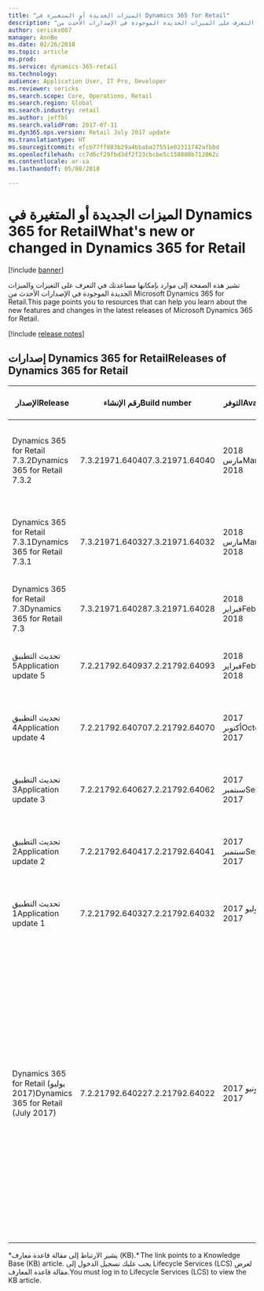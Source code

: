 ```yaml
---
title: "الميزات الجديدة أو المتغيرة في Dynamics 365 for Retail"
description: "تشير هذه الصفحة إلى موارد بإمكانها مساعدتك في التعرف على الميزات الجديدة الموجودة في الإصدارات الأحدث من Microsoft Dynamics 365 for Retail."
author: sericks007
manager: AnnBe
ms.date: 02/26/2018
ms.topic: article
ms.prod: 
ms.service: dynamics-365-retail
ms.technology: 
audience: Application User, IT Pro, Developer
ms.reviewer: sericks
ms.search.scope: Core, Operations, Retail
ms.search.region: Global
ms.search.industry: retail
ms.author: jeffbl
ms.search.validFrom: 2017-07-31
ms.dyn365.ops.version: Retail July 2017 update
ms.translationtype: HT
ms.sourcegitcommit: efcb77ff883b29a4bbaba27551e02311742afbbd
ms.openlocfilehash: cc7d6cf29fbd3df2f23cbcbe5c158800b712062c
ms.contentlocale: ar-sa
ms.lasthandoff: 05/08/2018

---
```


# <a name="whats-new-or-changed-in-dynamics-365-for-retail"></a><span data-ttu-id="df09b-103">الميزات الجديدة أو المتغيرة في Dynamics 365 for Retail</span><span class="sxs-lookup"><span data-stu-id="df09b-103">What's new or changed in Dynamics 365 for Retail</span></span>

[!include [banner](../../includes/banner.md)]

<span data-ttu-id="df09b-104">تشير هذه الصفحة إلى موارد بإمكانها مساعدتك في التعرف على التغيرات والميزات الجديدة الموجودة في الإصدارات الأحدث من Microsoft Dynamics 365 for Retail.</span><span class="sxs-lookup"><span data-stu-id="df09b-104">This page points you to resources that can help you learn about the new features and changes in the latest releases of Microsoft Dynamics 365 for Retail.</span></span>

[!include [release notes](../includes/release-notes.md)]

## <a name="releases-of-dynamics-365-for-retail"></a><span data-ttu-id="df09b-105">إصدارات Dynamics 365 for Retail</span><span class="sxs-lookup"><span data-stu-id="df09b-105">Releases of Dynamics 365 for Retail</span></span>

|<span data-ttu-id="df09b-106">الإصدار</span><span class="sxs-lookup"><span data-stu-id="df09b-106">Release</span></span> | <span data-ttu-id="df09b-107">رقم الإنشاء</span><span class="sxs-lookup"><span data-stu-id="df09b-107">Build number</span></span> | <span data-ttu-id="df09b-108">التوفر</span><span class="sxs-lookup"><span data-stu-id="df09b-108">Availability</span></span> | <span data-ttu-id="df09b-109">تعرف على المزيد</span><span class="sxs-lookup"><span data-stu-id="df09b-109">Learn more</span></span> |
|--------|--------------|--------------|------------|
|<span data-ttu-id="df09b-110">Dynamics 365 for Retail 7.3.2</span><span class="sxs-lookup"><span data-stu-id="df09b-110">Dynamics 365 for Retail 7.3.2</span></span> | <span data-ttu-id="df09b-111">7.3.21971.64040</span><span class="sxs-lookup"><span data-stu-id="df09b-111">7.3.21971.64040</span></span> | <span data-ttu-id="df09b-112">2018 مارس</span><span class="sxs-lookup"><span data-stu-id="df09b-112">March 2018</span></span> | [<span data-ttu-id="df09b-113">قاعدة المعارف 4093263: الإصدار 7.3.2\*</span><span class="sxs-lookup"><span data-stu-id="df09b-113">KB 4093263: Version 7.3.2\*</span></span>](https://fix.lcs.dynamics.com/Issue/Details?kb=4093263&bugId=3937220&qc=63d57de184b7b2ac5563767292dacaea8621707198b55ea9c5f08b106a4c5132) |
|<span data-ttu-id="df09b-114">Dynamics 365 for Retail 7.3.1</span><span class="sxs-lookup"><span data-stu-id="df09b-114">Dynamics 365 for Retail 7.3.1</span></span> | <span data-ttu-id="df09b-115">7.3.21971.64032</span><span class="sxs-lookup"><span data-stu-id="df09b-115">7.3.21971.64032</span></span> | <span data-ttu-id="df09b-116">2018 مارس</span><span class="sxs-lookup"><span data-stu-id="df09b-116">March 2018</span></span> | [<span data-ttu-id="df09b-117">قاعدة المعارف 4092799: الإصدار 7.3.1\*</span><span class="sxs-lookup"><span data-stu-id="df09b-117">KB 4092799: Version 7.3.1\*</span></span>](https://fix.lcs.dynamics.com/Issue/Details?kb=4092799&bugId=3936439&qc=b095917f0b114a26af430086cd5dc7eb4d383b6bcf225a62952cacff0f730c06) |
|<span data-ttu-id="df09b-118">Dynamics 365 for Retail 7.3</span><span class="sxs-lookup"><span data-stu-id="df09b-118">Dynamics 365 for Retail 7.3</span></span> | <span data-ttu-id="df09b-119">7.3.21971.64028</span><span class="sxs-lookup"><span data-stu-id="df09b-119">7.3.21971.64028</span></span> | <span data-ttu-id="df09b-120">2018 فبراير</span><span class="sxs-lookup"><span data-stu-id="df09b-120">February 2018</span></span> | <span data-ttu-id="df09b-121">**قريبًا**</span><span class="sxs-lookup"><span data-stu-id="df09b-121">**Coming soon**</span></span> |
|<span data-ttu-id="df09b-122">تحديث التطبيق 5</span><span class="sxs-lookup"><span data-stu-id="df09b-122">Application update 5</span></span> | <span data-ttu-id="df09b-123">7.2.21792.64093</span><span class="sxs-lookup"><span data-stu-id="df09b-123">7.2.21792.64093</span></span> | <span data-ttu-id="df09b-124">2018 فبراير</span><span class="sxs-lookup"><span data-stu-id="df09b-124">February 2018</span></span> | [<span data-ttu-id="df09b-125">قاعدة المعارف 4089596: تحديث 5\*</span><span class="sxs-lookup"><span data-stu-id="df09b-125">KB 4089596: Update 5\*</span></span>](https://fix.lcs.dynamics.com/Issue/Details?kb=4089596&bugId=3893142&qc=ee9db96dd13dc341e7019fad3d36d01c6dfc4edf631f752f66d87f2ebbd256f5) |
|<span data-ttu-id="df09b-126">تحديث التطبيق 4</span><span class="sxs-lookup"><span data-stu-id="df09b-126">Application update 4</span></span> | <span data-ttu-id="df09b-127">7.2.21792.64070</span><span class="sxs-lookup"><span data-stu-id="df09b-127">7.2.21792.64070</span></span> | <span data-ttu-id="df09b-128">2017 أكتوبر</span><span class="sxs-lookup"><span data-stu-id="df09b-128">October 2017</span></span> | [<span data-ttu-id="df09b-129">قاعدة المعارف 4052437: تحديث 4\*</span><span class="sxs-lookup"><span data-stu-id="df09b-129">KB 4052437: Update 4\*</span></span>](https://fix.lcs.dynamics.com/Issue/Details?kb=4052437&bugId=3866274&qc=dfcd40f8c5d0d863cc6ae10fe7dd3fb57450327d4f82f10c57886d579e6d4838) |
|<span data-ttu-id="df09b-130">تحديث التطبيق 3</span><span class="sxs-lookup"><span data-stu-id="df09b-130">Application update 3</span></span> | <span data-ttu-id="df09b-131">7.2.21792.64062</span><span class="sxs-lookup"><span data-stu-id="df09b-131">7.2.21792.64062</span></span> | <span data-ttu-id="df09b-132">2017 سبتمبر</span><span class="sxs-lookup"><span data-stu-id="df09b-132">September 2017</span></span> |[<span data-ttu-id="df09b-133">قاعدة المعارف 4045959: تحديث 3\*</span><span class="sxs-lookup"><span data-stu-id="df09b-133">KB 4045959: Update 3\*</span></span>](https://fix.lcs.dynamics.com/Issue/Resolved?kb=4045959&bugId=3857200&qc=a4c0715ff69d491d63c424f56b124f458ac3ca422e4a74c67d23a58b16050ad1)|
|<span data-ttu-id="df09b-134">تحديث التطبيق 2</span><span class="sxs-lookup"><span data-stu-id="df09b-134">Application update 2</span></span> | <span data-ttu-id="df09b-135">7.2.21792.64041</span><span class="sxs-lookup"><span data-stu-id="df09b-135">7.2.21792.64041</span></span> | <span data-ttu-id="df09b-136">2017 سبتمبر</span><span class="sxs-lookup"><span data-stu-id="df09b-136">September 2017</span></span> | [<span data-ttu-id="df09b-137">قاعدة المعارف 4042241: تحديث 2\*</span><span class="sxs-lookup"><span data-stu-id="df09b-137">KB 4042241: Update 2\*</span></span>](https://fix.lcs.dynamics.com/Issue/Resolved?kb=4042241&bugId=3850819&qc=578d82fcfe02befb2a2ee4af467bda26af88742548e1bd8291a359ebdb360410)|
|<span data-ttu-id="df09b-138">تحديث التطبيق 1</span><span class="sxs-lookup"><span data-stu-id="df09b-138">Application update 1</span></span> |<span data-ttu-id="df09b-139">7.2.21792.64032</span><span class="sxs-lookup"><span data-stu-id="df09b-139">7.2.21792.64032</span></span>   | <span data-ttu-id="df09b-140">2017 يوليو</span><span class="sxs-lookup"><span data-stu-id="df09b-140">July 2017</span></span>|[<span data-ttu-id="df09b-141">قاعدة المعارف 4037180: تحديث 1\*</span><span class="sxs-lookup"><span data-stu-id="df09b-141">KB 4037180: Update 1\*</span></span>](https://fix.lcs.dynamics.com/Issue/Resolved?kb=4037180&bugId=3848337&qc=578d82fcfe02befb2a2ee4af467bda26af88742548e1bd8291a359ebdb360410)|
|<span data-ttu-id="df09b-142">Dynamics 365 for Retail (يوليو 2017)</span><span class="sxs-lookup"><span data-stu-id="df09b-142">Dynamics 365 for Retail (July 2017)</span></span> | <span data-ttu-id="df09b-143">7.2.21792.64022</span><span class="sxs-lookup"><span data-stu-id="df09b-143">7.2.21792.64022</span></span>| <span data-ttu-id="df09b-144">2017 يونيو</span><span class="sxs-lookup"><span data-stu-id="df09b-144">June 2017</span></span> | <span data-ttu-id="df09b-145">رجع ميزات Retail المدرجة في [الميزات الجديدة أو المتغيرة في Dynamics 365 for Finance and Operations،‏ Enterprise edition، (يوليو 2017)](/dynamics365/unified-operations/dev-itpro/get-started/whats-new-application-July-2017-update)</span><span class="sxs-lookup"><span data-stu-id="df09b-145">See the Retail features listed in [What's new or changed in Dynamics 365 for Finance and Operations, Enterprise edition (July 2017)](/dynamics365/unified-operations/dev-itpro/get-started/whats-new-application-July-2017-update).</span></span> |

<span data-ttu-id="df09b-146">\*يشير الارتباط إلى مقالة قاعدة معارف (KB).</span><span class="sxs-lookup"><span data-stu-id="df09b-146">\* The link points to a Knowledge Base (KB) article.</span></span> <span data-ttu-id="df09b-147">يجب عليك تسجيل الدخول إلى Lifecycle Services ‏(LCS) لعرض مقالة قاعدة المعارف.</span><span class="sxs-lookup"><span data-stu-id="df09b-147">You must log in to Lifecycle Services (LCS) to view the KB article.</span></span>

